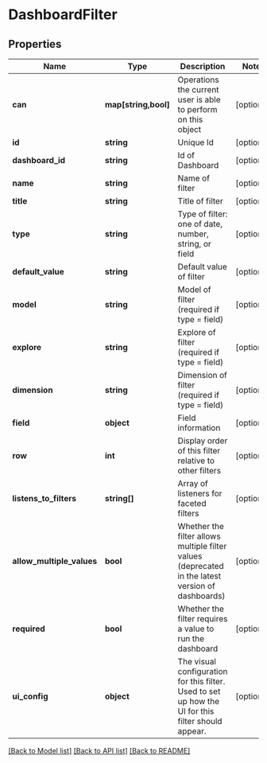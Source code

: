 # DashboardFilter

## Properties
Name | Type | Description | Notes
------------ | ------------- | ------------- | -------------
**can** | **map[string,bool]** | Operations the current user is able to perform on this object | [optional] 
**id** | **string** | Unique Id | [optional] 
**dashboard_id** | **string** | Id of Dashboard | [optional] 
**name** | **string** | Name of filter | [optional] 
**title** | **string** | Title of filter | [optional] 
**type** | **string** | Type of filter: one of date, number, string, or field | [optional] 
**default_value** | **string** | Default value of filter | [optional] 
**model** | **string** | Model of filter (required if type &#x3D; field) | [optional] 
**explore** | **string** | Explore of filter (required if type &#x3D; field) | [optional] 
**dimension** | **string** | Dimension of filter (required if type &#x3D; field) | [optional] 
**field** | **object** | Field information | [optional] 
**row** | **int** | Display order of this filter relative to other filters | [optional] 
**listens_to_filters** | **string[]** | Array of listeners for faceted filters | [optional] 
**allow_multiple_values** | **bool** | Whether the filter allows multiple filter values (deprecated in the latest version of dashboards) | [optional] 
**required** | **bool** | Whether the filter requires a value to run the dashboard | [optional] 
**ui_config** | **object** | The visual configuration for this filter. Used to set up how the UI for this filter should appear. | [optional] 

[[Back to Model list]](../README.md#documentation-for-models) [[Back to API list]](../README.md#documentation-for-api-endpoints) [[Back to README]](../README.md)


